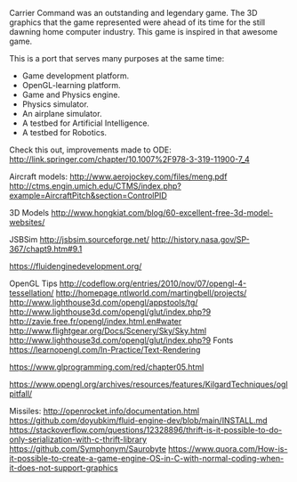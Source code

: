 Carrier Command was an outstanding and legendary game.  The 3D graphics that the game represented were ahead of its time for the still dawning home computer industry.  This game is inspired in that awesome game.  

This is a port that serves many purposes at the same time:

* Game development platform.
* OpenGL-learning platform.
* Game and Physics engine.
* Physics simulator.
* An airplane simulator.
* A testbed for Artificial Intelligence.
* A testbed for Robotics.

Check this out, improvements made to ODE: http://link.springer.com/chapter/10.1007%2F978-3-319-11900-7_4

Aircraft models:
http://www.aerojockey.com/files/meng.pdf
http://ctms.engin.umich.edu/CTMS/index.php?example=AircraftPitch&section=ControlPID

3D Models
http://www.hongkiat.com/blog/60-excellent-free-3d-model-websites/

JSBSim
http://jsbsim.sourceforge.net/
http://history.nasa.gov/SP-367/chapt9.htm#9.1

https://fluidenginedevelopment.org/

OpenGL Tips
http://codeflow.org/entries/2010/nov/07/opengl-4-tessellation/
http://homepage.ntlworld.com/martingbell/projects/
http://www.lighthouse3d.com/opengl/appstools/tg/
http://www.lighthouse3d.com/opengl/glut/index.php?9
http://zavie.free.fr/opengl/index.html.en#water
http://www.flightgear.org/Docs/Scenery/Sky/Sky.html
http://www.lighthouse3d.com/opengl/glut/index.php?9
Fonts https://learnopengl.com/In-Practice/Text-Rendering

https://www.glprogramming.com/red/chapter05.html

https://www.opengl.org/archives/resources/features/KilgardTechniques/oglpitfall/

Missiles: http://openrocket.info/documentation.html
https://github.com/doyubkim/fluid-engine-dev/blob/main/INSTALL.md
https://stackoverflow.com/questions/12328896/thrift-is-it-possible-to-do-only-serialization-with-c-thrift-library
https://github.com/Symphonym/Saurobyte
https://www.quora.com/How-is-it-possible-to-create-a-game-engine-OS-in-C-with-normal-coding-when-it-does-not-support-graphics
